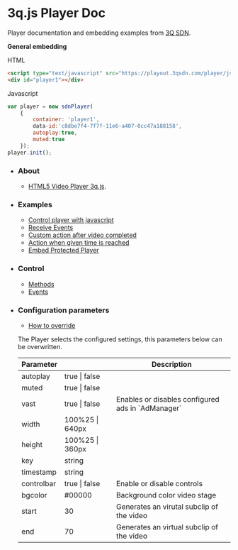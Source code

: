 # 3q.js Player Doc

Player documentation and embedding examples from [3Q SDN](https://www.3qsdn.com).

**General embedding**

HTML
```html
<script type="text/javascript" src="https://playout.3qsdn.com/player/js/sdnplayer.js"></script>
<div id="player1"></div>
```

Javascript
```javascript
var player = new sdnPlayer(
    {
        container: 'player1',
        data-id:'c8dbe7f4-7f7f-11e6-a407-0cc47a188158',
        autoplay:true,
        muted:true
    });
player.init();
```


* ### About
    * [HTML5 Video Player 3q.js](https://www.3qsdn.com/en/adaptive_html5_video_player).

* ### Examples
    * [Control player with javascript](examples/javascript-control-player.md)
    * [Receive Events](examples/receive-events.md)
    * [Custom action after video completed](examples/action-after-video-completed.md)
    * [Action when given time is reached](examples/action-after-given-time-is-reached.md)
    * [Embed Protected Player](examples/generate-key.md)

* ### Control
    * [Methods](docs/methods.md)
    * [Events](docs/events.md)

* ### Configuration parameters
    * [How to override](examples/player-configuration.md)

    The Player selects the configured settings, this parameters below can be overwritten.

    <table width="100%">
    <thead>
    <tr>
    <th>Parameter</th>
    <th></th>
    <th>Description</th>
    </tr>
    </thead>
    <tbody>
    <tr>
        <td>autoplay</td>
        <td>true | false</td>
        <td></td>
    </tr>
    <tr>
        <td>muted</td>
        <td>true | false</td>
        <td></td>
    </tr>
    <tr>
        <td>vast</td>
        <td>true | false</td>
        <td>Enables or disables configured ads in `AdManager`</td>
    </tr>
    <tr>
        <td>width</td>
        <td>100%25 | 640px</td>
        <td></td>
    </tr>
     <tr>
        <td>height</td>
        <td>100%25 | 360px</td>
        <td></td>
    </tr>
    <tr>
        <td>key</td>
        <td>string</td>
        <td></td>
    </tr>
    <tr>
        <td>timestamp</td>
        <td>string</td>
        <td></td>
    </tr>
    <tr>
        <td>controlbar</td>
        <td>true | false</td>
        <td>Enable or disable controls</td>
    </tr>
    <tr>
        <td>bgcolor</td>
        <td>#00000</td>
        <td>Background color video stage</td>
    </tr>
    <tr>
        <td>start</td>
        <td>30</td>
        <td>Generates an virutal subclip of the video</td>
    </tr>
    <tr>
        <td>end</td>
        <td>70</td>
        <td>Generates an virtual subclip of the video</td>
    </tr>
    </tbody>
    </table>